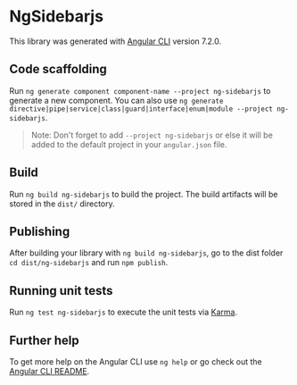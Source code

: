 # NgSidebarjs

This library was generated with [Angular CLI](https://github.com/angular/angular-cli) version 7.2.0.

## Code scaffolding

Run `ng generate component component-name --project ng-sidebarjs` to generate a new component. You can also use `ng generate directive|pipe|service|class|guard|interface|enum|module --project ng-sidebarjs`.
> Note: Don't forget to add `--project ng-sidebarjs` or else it will be added to the default project in your `angular.json` file. 

## Build

Run `ng build ng-sidebarjs` to build the project. The build artifacts will be stored in the `dist/` directory.

## Publishing

After building your library with `ng build ng-sidebarjs`, go to the dist folder `cd dist/ng-sidebarjs` and run `npm publish`.

## Running unit tests

Run `ng test ng-sidebarjs` to execute the unit tests via [Karma](https://karma-runner.github.io).

## Further help

To get more help on the Angular CLI use `ng help` or go check out the [Angular CLI README](https://github.com/angular/angular-cli/blob/master/README.md).
